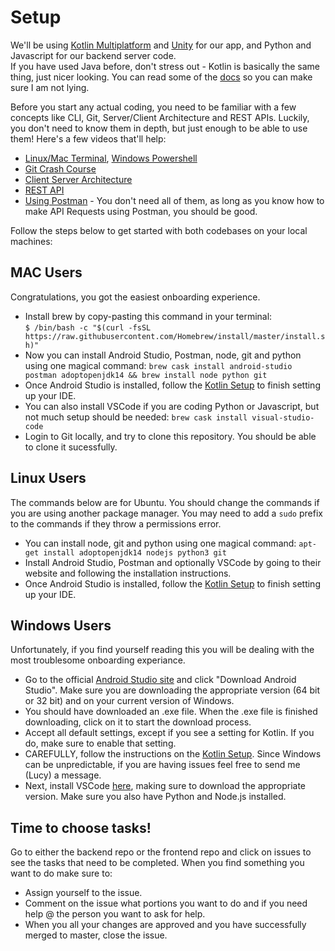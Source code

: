 # Setup 

We'll be using [Kotlin Multiplatform](https://kotlinlang.org/docs/reference/multiplatform.html) and [Unity](https://unity.com/) for our app, and Python and Javascript for our backend server code.  
If you have used Java before, don't stress out - Kotlin is basically the same thing, just nicer looking. You can read some of the [docs](https://kotlinlang.org/docs/reference/basic-syntax.html) so you can make sure I am not lying.      

Before you start any actual coding, you need to be familiar with a few concepts like CLI, Git, Server/Client Architecture and REST APIs. Luckily, you don't need to know them in depth, but just enough to be able to use them! Here's a few videos that'll help: 

- [Linux/Mac Terminal](https://www.youtube.com/watch?v=aKRYQsKR46I), [Windows Powershell](https://www.youtube.com/watch?v=j9wtAezZ9x0)
- [Git Crash Course](https://www.youtube.com/watch?v=SWYqp7iY_Tc)
- [Client Server Architecture](https://www.youtube.com/watch?v=h-n_gyyNly8)
- [REST API](https://www.youtube.com/watch?v=Q-BpqyOT3a8)
- [Using Postman](https://www.youtube.com/watch?v=juldrxDrSH0&list=PLhW3qG5bs-L-oT0GenwPLcJAPD_SiFK3C) - You don't need all of them, as long as you know how to make API Requests using Postman, you should be good. 

Follow the steps below to get started with both codebases on your local machines:  

## MAC Users

Congratulations, you got the easiest onboarding experience. 
- Install brew by copy-pasting this command in your terminal:  
`$ /bin/bash -c "$(curl -fsSL https://raw.githubusercontent.com/Homebrew/install/master/install.sh)" `
- Now you can install Android Studio, Postman, node, git and python using one magical command:
  `brew cask install android-studio postman adoptopenjdk14 && brew install node python git`
- Once Android Studio is installed, follow the [Kotlin Setup](https://kotlinlang.org/docs/mobile/setup.html) to finish setting up your IDE. 
- You can also install VSCode if you are coding Python or Javascript, but not much setup should be needed: `brew cask install visual-studio-code `
- Login to Git locally, and try to clone this repository. You should be able to clone it sucessfully. 

## Linux Users

The commands below are for Ubuntu. You should change the commands if you are using another package manager. You may need to add a `sudo` prefix to the commands if they throw a permissions error. 
- You can install node, git and python using one magical command:
  `apt-get install adoptopenjdk14 nodejs python3 git`
- Install Android Studio, Postman and optionally VSCode by going to their website and following the installation instructions. 
- Once Android Studio is installed, follow the [Kotlin Setup](https://kotlinlang.org/docs/mobile/setup.html) to finish setting up your IDE. 

## Windows Users 

Unfortunately, if you find yourself reading this you will be dealing with the most troublesome onboarding experiance. 
- Go to the official [Android Studio site](https://developer.android.com/studio) and click "Download Android Studio". Make sure you are downloading the appropriate version (64 bit or 32 bit) and on your current version of Windows. 
- You should have downloaded an .exe file. When the .exe file is finished downloading, click on it to start the download process. 
- Accept all default settings, except if you see a setting for Kotlin. If you do, make sure to enable that setting. 
- CAREFULLY, follow the instructions on the [Kotlin Setup](https://kotlinlang.org/docs/mobile/setup.html). Since Windows can be unpredictable, if you are having issues feel free to send me (Lucy) a message. 
- Next, install VSCode [here](https://code.visualstudio.com/download), making sure to download the appropriate version. Make sure you also have Python and Node.js installed. 

## Time to choose tasks! 

Go to either the backend repo or the frontend repo and click on issues to see the tasks that need to be completed. When you find something you want to do make sure to:
- Assign yourself to the issue.
- Comment on the issue what portions you want to do and if you need help @ the person you want to ask for help. 
- When you all your changes are approved and you have successfully merged to master, close the issue. 
